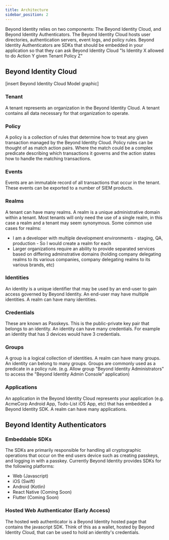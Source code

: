 ```yaml
---
title: Architecture
sidebar_position: 2
---
```


Beyond Identity relies on two components: The Beyond Identity Cloud, and Beyond Identity Authenticators. The Beyond Identity Cloud hosts user directories, authentication servers, event logs, and policy rules. Beyond Identity Authenticators are SDKs that should be embedded in your application so that they can ask Beyond Identity Cloud "Is Identity X allowed to do Action Y given Tenant Policy Z" 

## Beyond Identity Cloud

[insert Beyond Identity Cloud Model graphic]

### Tenant
A tenant represents an organization in the Beyond Identity Cloud. A tenant contains all data necessary for that organization to operate.

### Policy
A policy is a collection of rules that determine how to treat any given transaction managed by the Beyond Identity Cloud. Policy rules can be thought of as match action pairs. Where the match could be a complex predicate describing which transactions it governs and the action states how to handle the matching transactions.

### Events
Events are an immutable record of all transactions that occur in the tenant. These events can be exported to a number of SIEM products. 

### Realms
A tenant can have many realms. A realm is a unique administrative domain within a tenant. Most tenants will only need the use of a single realm, in this case a realm and a tenant may seem synonymous. Some common use cases for realms:
 - I am a developer with multiple development environments - staging, QA, production - So I would create a realm for each
 - Larger organizations require an ability to provide separated services based on differing adminstrative domains (holding company delegating realms to its various companies, company delegating realms to its various brands, etc)

### Identities
 An identity is a unique identifier that may be used by an end-user to gain access governed by Beyond Identity. An end-user may have multiple identities. A realm can have many identities.

### Credentials
These are known as Passkeys. This is the public-private key pair that belongs to an identity. An identity can have many credentials. For example an identity that has 3 devices would have 3 credentials. 

### Groups
A group is a logical collection of identities. A realm can have many groups. An identity can belong to many groups. Groups are commonly used as a predicate in a policy rule. (e.g. Allow group "Beyond Identity Administrators" to access the "Beyond Identity Admin Console" application)

### Applications
An application in the Beyond Identity Cloud represents your application (e.g. AcmeCorp Android App, Todo-List iOS App, etc) that has embedded a Beyond Identity SDK. A realm can have many applications.

## Beyond Identity Authenticators

### Embeddable SDKs
The SDKs are primarily responsible for handling all cryptographic operations that occur on the end users device such as creating passkeys, and logging in with a passkey. Currently Beyond Identity provides SDKs for the following platforms:
 - Web (Javascript)
 - iOS (Swift)
 - Android (Kotlin)
 - React Native (Coming Soon)
 - Flutter (Coming Soon)

### Hosted Web Authenticator (Early Access)
The hosted web authenticator is a Beyond Identity hosted page that contains the javascript SDK. Think of this as a wallet, hosted by Beyond Identity Cloud, that can be used to hold an identity's credentials. 